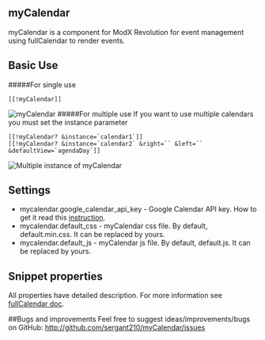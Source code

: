 ## myCalendar

myCalendar is a component for ModX Revolution for event management using fullCalendar to render events.

## Basic Use
#####For single use 
```
[[!myCalendar]]
```
![myCalendar](https://file.modx.pro/files/a/1/3/a1355b1435283b29c0969d37db272c73s.jpg)
#####For multiple use 
If you want to use multiple calendars you must set the instance parameter
```
[[!myCalendar? &instance=`calendar1`]]
[[!myCalendar? &instance=`calendar2` &right=`` &left=`` &defaultView=`agendaDay`]]
```
![Multiple instance of myCalendar](https://file.modx.pro/files/b/4/4/b4429355714ff7121292321d174a554a.png)

## Settings
- mycalendar.google_calendar_api_key - Google Calendar API key. How to get it read this [instruction](http://fullcalendar.io/docs/google_calendar/).
- mycalendar.default_css - myCalendar css file. By default, default.min.css. It can be replaced by yours.
- mycalendar.default_js - myCalendar js file. By default, default.js. It can be replaced by yours.

## Snippet properties
All properties have detailed description. For more information see [fullCalendar doc](http://fullcalendar.io/docs/). 

##Bugs and improvements
Feel free to suggest ideas/improvements/bugs on GitHub:
http://github.com/sergant210/myCalendar/issues
